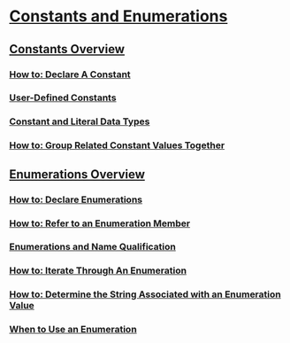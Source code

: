 # [Constants and Enumerations](index.md)
## [Constants Overview](constants-overview.md)
### [How to: Declare A Constant](how-to-declare-a-constant.md)
### [User-Defined Constants](user-defined-constants.md)
### [Constant and Literal Data Types](constant-and-literal-data-types.md)
### [How to: Group Related Constant Values Together](how-to-group-related-constant-values-together.md)
## [Enumerations Overview](enumerations-overview.md)
### [How to: Declare Enumerations](how-to-declare-enumerations.md)
### [How to: Refer to an Enumeration Member](how-to-refer-to-an-enumeration-member.md)
### [Enumerations and Name Qualification](enumerations-and-name-qualification.md)
### [How to: Iterate Through An Enumeration](how-to-iterate-through-an-enumeration.md)
### [How to: Determine the String Associated with an Enumeration Value](how-to-determine-the-string-associated-with-an-enumeration-value.md)
### [When to Use an Enumeration](when-to-use-an-enumeration.md)
